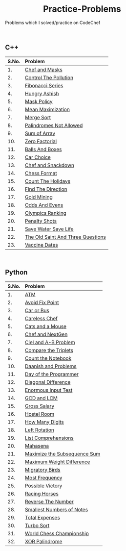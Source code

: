 <div align="center">
<h1>Practice-Problems</h1>
</div>

Problems  which I solved/practice on CodeChef

<br>

## C++

| S.No. | Problem |
|:------|:--------|
|1.     | [Chef and Masks](https://github.com/Sahiljawale/CodeChef/blob/main/C%2B%2B/chef_and_masks.cpp) |
|2.     | [Control The Pollution](https://github.com/Sahiljawale/CodeChef/blob/main/C%2B%2B/Control%20The%20Pollution.cpp) |
|3.     | [Fibonacci Series](https://github.com/Sahiljawale/CodeChef/blob/main/C%2B%2B/Fibonacci_series.cpp) |
|4.     | [Hungry Ashish](https://github.com/Sahiljawale/CodeChef/blob/main/C%2B%2B/Hungry%20Ashish.cpp) |
|5.     | [Mask Policy](https://github.com/Sahiljawale/CodeChef/blob/main/C%2B%2B/Mask%20Policy.cpp) |
|6.     | [Mean Maximization](https://github.com/Sahiljawale/CodeChef/blob/main/C%2B%2B/Mean%20Maximization.cpp) |
|7.     | [Merge Sort](https://github.com/Sahiljawale/CodeChef/blob/main/C%2B%2B/Mergesort.cpp) |
|8.     | [Palindromes Not Allowed](https://github.com/Sahiljawale/CodeChef/blob/main/C%2B%2B/Palindromes%20Not%20Allowed%20.cpp) |
|9.     | [Sum of Array](https://github.com/Sahiljawale/CodeChef/blob/main/C%2B%2B/sumofarray.cpp) |
|10.    | [Zero Factorial](https://github.com/Sahiljawale/CodeChef/blob/main/C%2B%2B/Zero%20Factorial.cpp) |
|11.    | [Balls And Boxes](https://github.com/Sahiljawale/CodeChef/blob/main/C%2B%2B/Balls_and_Boxes.cpp) |
|12.    | [Car Choice](https://github.com/Sahiljawale/CodeChef/blob/main/C%2B%2B/Car_choice.cpp) |
|13.    | [Chef and Snackdown](https://github.com/Sahiljawale/CodeChef/blob/main/C%2B%2B/Chef_and_Snackdown.cpp) |
|14.    | [Chess Format](https://github.com/Sahiljawale/CodeChef/blob/main/C%2B%2B/Chess_Format.cpp) |
|15.    | [Count The Holidays](https://github.com/Sahiljawale/CodeChef/blob/main/C%2B%2B/Count_the_holidays.cpp) |
|16.    | [Find The Direction](https://github.com/Sahiljawale/CodeChef/blob/main/C%2B%2B/Find_the_direction.cpp) |
|17.    | [Gold Mining](https://github.com/Sahiljawale/CodeChef/blob/main/C%2B%2B/Gold_mining.cpp) |
|18.    | [Odds And Evens](https://github.com/Sahiljawale/CodeChef/blob/main/C%2B%2B/Odds_and_Evens.cpp) |
|19.    | [Olympics Ranking](https://github.com/Sahiljawale/CodeChef/blob/main/C%2B%2B/Olympics_ranking.cpp) |
|20.    | [Penalty Shots](https://github.com/Sahiljawale/CodeChef/blob/main/C%2B%2B/Penalty_shots.cpp) |
|21.    | [Save Water Save Life](https://github.com/Sahiljawale/CodeChef/blob/main/C%2B%2B/Save_water_save_life.cpp) |
|22.    | [The Old Saint And Three Questions](https://github.com/Sahiljawale/CodeChef/blob/main/C%2B%2B/The_old_saint_and_three_questions.cpp) |
|23.    | [Vaccine Dates](https://github.com/Sahiljawale/CodeChef/blob/main/C%2B%2B/Vaccine_dates.cpp) |

<br>

## Python

| S.No. | Problem |
|:------|:--------|
|1.     | [ATM](https://github.com/Sahiljawale/CodeChef/blob/main/Python/ATM.py) |
|2.     | [Avoid Fix Point](https://github.com/Sahiljawale/CodeChef/blob/main/Python/Avoid%20Fix%20Point.py) |
|3.     | [Car or Bus](https://github.com/Sahiljawale/CodeChef/blob/main/Python/Car%20or%20Bus.py) |
|4.     | [Careless Chef](https://github.com/Sahiljawale/CodeChef/blob/main/Python/Careless%20Chef.py) |
|5.     | [Cats and a Mouse](https://github.com/Sahiljawale/CodeChef/blob/main/Python/Cats%20and%20a%20Mouse.py) |
|6.     | [Chef and NextGen](https://github.com/Sahiljawale/CodeChef/blob/main/Python/Chef%20and%20NextGen.py) |
|7.     | [Ciel and A-B Problem](https://github.com/Sahiljawale/CodeChef/blob/main/Python/Ciel%20and%20A-B%20Problem.py) |
|8.     | [Compare the Triplets](https://github.com/Sahiljawale/CodeChef/blob/main/Python/Compare%20the%20Triplets.py) |
|9.     | [Count the Notebook](https://github.com/Sahiljawale/CodeChef/blob/main/Python/Count%20The%20Notebook.py) |
|10.    | [Daanish and Problems](https://github.com/Sahiljawale/CodeChef/blob/main/Python/Daanish%20and%20Problems.py) |
|11.    | [Day of the Programmer](https://github.com/Sahiljawale/CodeChef/blob/main/Python/Day%20of%20the%20Programmer.py) |
|12.    | [Diagonal Difference](https://github.com/Sahiljawale/CodeChef/blob/main/Python/Diagonal%20Difference.py) |
|13.    | [Enormous Input Test](https://github.com/Sahiljawale/CodeChef/blob/main/Python/Enormous%20Input%20Test.py) |
|14.    | [GCD and LCM](https://github.com/Sahiljawale/CodeChef/blob/main/Python/GCD%20and%20LCM.py) |
|15.    | [Gross Salary](https://github.com/Sahiljawale/CodeChef/blob/main/Python/Gross%20Salary.py) |
|16.    | [Hostel Room](https://github.com/Sahiljawale/CodeChef/blob/main/Python/Hostel%20Room.py) |
|17.    | [How Many Digits](https://github.com/Sahiljawale/CodeChef/blob/main/Python/How%20Many%20Digits.py) |
|18.    | [Left Rotation](https://github.com/Sahiljawale/CodeChef/blob/main/Python/Left%20Rotation.py) |
|19.    | [List Comprehensions](https://github.com/Sahiljawale/CodeChef/blob/main/Python/List%20Comprehensions.py) |
|20.    | [Mahasena](https://github.com/Sahiljawale/CodeChef/blob/main/Python/Mahasena.py) |
|21.    | [Maximize the Subsequence Sum](https://github.com/Sahiljawale/CodeChef/blob/main/Python/Maximise%20the%20Subsequence%20Sum.py) |
|22.    | [Maximum Weight Difference](https://github.com/Sahiljawale/CodeChef/blob/main/Python/Maximum%20Weight%20Difference.py) |
|23.    | [Migratory Birds](https://github.com/Sahiljawale/CodeChef/blob/main/Python/Migratory%20Birds.py) |
|24.    | [Most Frequency](https://github.com/Sahiljawale/CodeChef/blob/main/Python/Most%20Frequency.py) |
|25.    | [Possible Victory](https://github.com/Sahiljawale/CodeChef/blob/main/Python/Possible%20Victory.py) |
|26.    | [Racing Horses](https://github.com/Sahiljawale/CodeChef/blob/main/Python/Racing%20Horses.py) |
|27.    | [Reverse The Number](https://github.com/Sahiljawale/CodeChef/blob/main/Python/Reverse%20The%20Number.py) |
|28.    | [Smallest Numbers of Notes](https://github.com/Sahiljawale/CodeChef/blob/main/Python/Smallest%20Numbers%20of%20Notes.py) |
|29.    | [Total Expenses](https://github.com/Sahiljawale/CodeChef/blob/main/Python/Total%20Expenses.py) |
|30.    | [Turbo Sort](https://github.com/Sahiljawale/CodeChef/blob/main/Python/Turbo%20Sort.py) |
|31.    | [World Chess Championship](https://github.com/Sahiljawale/CodeChef/blob/main/Python/World%20Chess%20Championsh.py) |
|32.    | [XOR Palindrome](https://github.com/Sahiljawale/CodeChef/blob/main/Python/XOR%20Palindrome.py) |